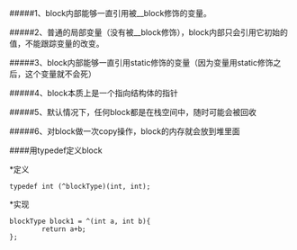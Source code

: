 #####1、block内部能够一直引用被__block修饰的变量。

#####2、普通的局部变量（没有被__block修饰），block内部只会引用它初始的值，不能跟踪变量的改变。

#####3、block内部能够一直引用static修饰的变量（因为变量用static修饰之后，这个变量就不会死）

#####4、block本质上是一个指向结构体的指针

#####5、默认情况下，任何block都是在栈空间中，随时可能会被回收

#####6、对block做一次copy操作，block的内存就会放到堆里面


####用typedef定义block


  *定义
```
typedef int (^blockType)(int, int);
```

  *实现
```
blockType block1 = ^(int a, int b){
        return a+b;
};
```
